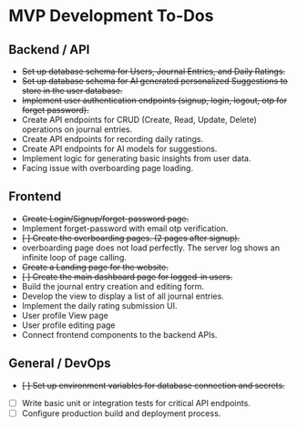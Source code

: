 # MVP Development To-Dos

## Backend / API

- ~~Set up database schema for Users, Journal Entries, and Daily Ratings.~~
- ~~Set up database schema for AI generated personalized Suggestions to store in the user database.~~
- ~~Implement user authentication endpoints (signup, login, logout, otp for forget password).~~
- Create API endpoints for CRUD (Create, Read, Update, Delete) operations on journal entries.
- Create API endpoints for recording daily ratings.
- Create API endpoints for AI models for suggestions.
- Implement logic for generating basic insights from user data.
- Facing issue with overboarding page loading.

## Frontend

- ~~Create Login/Signup/forget-password page.~~
- Implement forget-password with email otp verification.
- ~~[ ] Create the overboarding pages. (2 pages after signup).~~
- overboarding page does not load perfectly. The server log shows an infinite loop of page calling.
- ~~Create a Landing page for the website.~~ 
- ~~[ ] Create the main dashboard page for logged-in users.~~
- Build the journal entry creation and editing form.
- Develop the view to display a list of all journal entries.
- Implement the daily rating submission UI.
- User profile View page
- User profile editing page
- Connect frontend components to the backend APIs.

## General / DevOps

- ~~[ ] Set up environment variables for database connection and secrets.~~
- [ ] Write basic unit or integration tests for critical API endpoints.
- [ ] Configure production build and deployment process.

